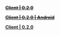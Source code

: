 **~~[Client | 0.2.0](https://autopatchcn.juequling.com/download/windows/0.2.0/j0fGHf10yF5n/JueQuLing(Beta).zip)~~**    

**~~[Client | 0.2.0 | Android](https://autopatchcn.juequling.com/download/android/0.2.0/j0fGHf10yF5n/JueQuLing(Beta).apk)~~**    

**[Client | 0.2.0](https://mirror.tomys.top/d/OneDrive/%E8%BD%AF%E4%BB%B6/Games/%E7%BB%9D%E5%8C%BA%E9%9B%B6/0.2.0(CBT2)/JueQuLing(Beta).zip?sign=eisvyFDu2fvVsBp3qZ9KAw3gZzlKl0xPOeNvAF5ljHI=:0)**